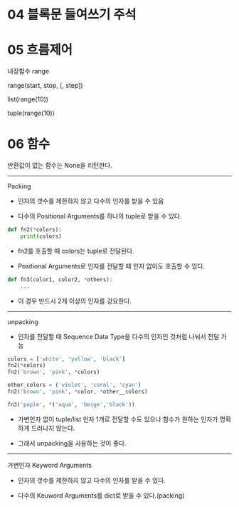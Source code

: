 # 04 블록문 들여쓰기 주석

# 05 흐름제어

내장함수 range

range(start, stop, [, step])

list(range(10))

tuple(range(10))

# 06 함수

반환값이 없는 함수는 None을 리턴한다.

----

Packing

* 인자의 갯수를 제한하지 않고 다수의 인자를 받을 수 있음

* 다수의 Positional Arguments를 하나의 tuple로 받을 수 있다.

```py
def fn2(*colors):
    print(colors)
```

* fn2를 호출할 때 colors는 tuple로 전달된다.

* Positional Arguments로 인자를 전달할 때 인자 없이도 호출할 수 있다.

```py
def fn3(color1, color2, *others):
    ...
```

* 이 경우 반드시 2개 이상의 인자를 강요한다.

----

unpacking

* 인자를 전달할 때 Sequence Data Type을 다수의 인자인 것처럼 나눠서 전달 가능

```py
colors = ['white', 'yellow', 'black']
fn2(*colors)
fn2('brown', 'pink', *colors)

other_colors = ('violet', 'coral', 'cyan')
fn2('brown', 'pink', *color, *other__colors)

fn3('puple', *('aqua', 'beige','black'))
```

* 가변인자 없이 tuple/list 인자 1개로 전달할 수도 있으나 함수가 원하는 인자가 명확하게 드러나지 않는다.

* 그래서 unpacking을 사용하는 것이 좋다.

----

가변인자 Keyword Arguments

* 인자의 갯수를 제한하지 않고 다수의 인자를 받을 수 있다.

* 다수의 Keuword Arguments를 dict로 받을 수 있다.(packing)